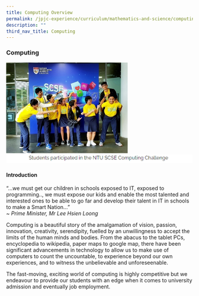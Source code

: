 ```yaml
---
title: Computing Overview
permalink: /jpjc-experience/curriculum/mathematics-and-science/computing/
description: ""
third_nav_title: Computing
---
```

### **Computing**

<img src="/images/comp1.jpg" 
     style="width:65%">
![](/images/comp1%20caption.png)

#### **Introduction**
“…we must get our children in schools exposed to IT, exposed to programming.., we must expose our kids and enable the most talented and interested ones to be able to go far and develop their talent in IT in schools to make a Smart Nation…”<br>
~ _Prime Minister, Mr Lee Hsien Loong_

Computing is a beautiful story of the amalgamation of vision, passion, innovation, creativity, serendipity, fuelled by an unwillingness to accept the limits of the human minds and bodies. From the abacus to the tablet PCs, encyclopedia to wikipedia, paper maps to google map, there have been significant advancements in technology to allow us to make use of computers to count the uncountable, to experience beyond our own experiences, and to witness the unbelievable and unforeseenable.

The fast-moving, exciting world of computing is highly competitive but we endeavour to provide our students with an edge when it comes to university admission and eventually job employment. 
